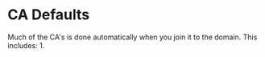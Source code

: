 # CA Defaults
Much of the CA's is done automatically when you join it to the domain. This includes:
1.  